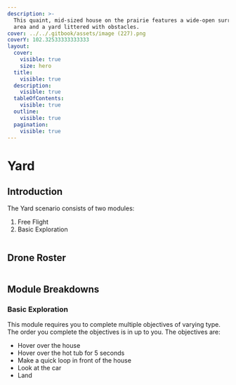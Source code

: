 ```yaml
---
description: >-
  This quaint, mid-sized house on the prairie features a wide-open surrounding
  area and a yard littered with obstacles.
cover: ../../.gitbook/assets/image (227).png
coverY: 102.32533333333333
layout:
  cover:
    visible: true
    size: hero
  title:
    visible: true
  description:
    visible: true
  tableOfContents:
    visible: true
  outline:
    visible: true
  pagination:
    visible: true
---
```


# Yard

## Introduction

The Yard scenario consists of two modules:

1. Free Flight
2. Basic Exploration

<figure><img src="../../.gitbook/assets/image (263).png" alt=""><figcaption></figcaption></figure>

## Drone Roster

<figure><img src="../../.gitbook/assets/image (264).png" alt=""><figcaption></figcaption></figure>

## Module Breakdowns

### Basic Exploration

This module requires you to complete multiple objectives of varying type. The order you complete the objectives is in up to you. The objectives are:

* Hover over the house
* Hover over the hot tub for 5 seconds
* Make a quick loop in front of the house
* Look at the car
* Land

<figure><img src="../../.gitbook/assets/image (267).png" alt=""><figcaption></figcaption></figure>

<figure><img src="../../.gitbook/assets/image (265).png" alt=""><figcaption></figcaption></figure>

<figure><img src="../../.gitbook/assets/image (266).png" alt=""><figcaption></figcaption></figure>

<figure><img src="../../.gitbook/assets/image (268).png" alt=""><figcaption></figcaption></figure>

